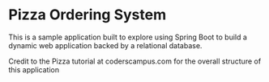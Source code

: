 # Pizza Ordering System

This is a sample application built to explore using Spring Boot to build a dynamic web application backed by a relational database.

Credit to the Pizza tutorial at coderscampus.com for the overall structure of this application
